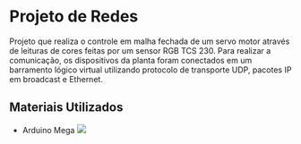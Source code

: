 # Projeto de Redes
Projeto que realiza o controle em malha fechada de um servo motor através de leituras de cores feitas por um sensor RGB TCS 230. Para realizar a comunicação, os dispositivos da planta foram conectados em um barramento lógico virtual utilizando protocolo de transporte UDP, pacotes IP em broadcast e Ethernet.
## Materiais Utilizados
  - Arduino Mega 
    ![](imagens/capturar.jpg)



